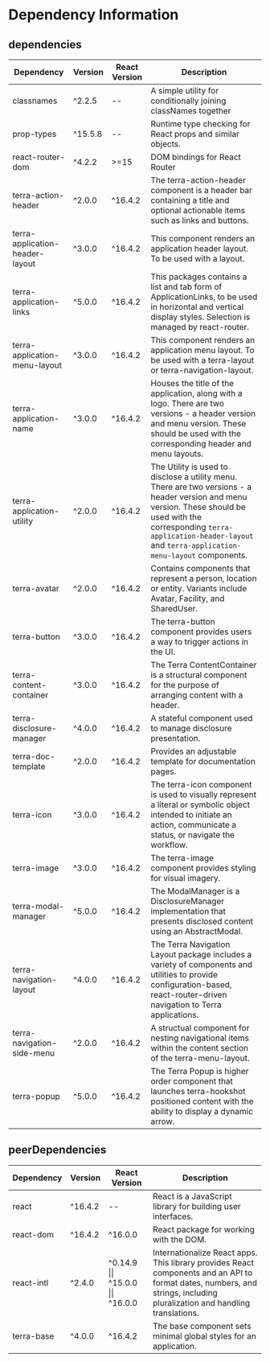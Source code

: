 # Dependency Information

## dependencies
| Dependency | Version | React Version | Description |
|-|-|-|-|
| classnames | ^2.2.5 | -- | A simple utility for conditionally joining classNames together |
| prop-types | ^15.5.8 | -- | Runtime type checking for React props and similar objects. |
| react-router-dom | ^4.2.2 | >=15 | DOM bindings for React Router |
| terra-action-header | ^2.0.0 | ^16.4.2 | The terra-action-header component is a header bar containing a title and optional actionable items such as links and buttons. |
| terra-application-header-layout | ^3.0.0 | ^16.4.2 | This component renders an application header layout. To be used with a layout. |
| terra-application-links | ^5.0.0 | ^16.4.2 | This packages contains a list and tab form of ApplicationLinks, to be used in horizontal and vertical display styles. Selection is managed by react-router. |
| terra-application-menu-layout | ^3.0.0 | ^16.4.2 | This component renders an application menu layout. To be used with a terra-layout or terra-navigation-layout. |
| terra-application-name | ^3.0.0 | ^16.4.2 | Houses the title of the application, along with a logo. There are two versions - a header version and menu version. These should be used with the corresponding header and menu layouts. |
| terra-application-utility | ^2.0.0 | ^16.4.2 | The Utility is used to disclose a utility menu. There are two versions - a header version and menu version. These should be used with the corresponding `terra-application-header-layout` and `terra-application-menu-layout` components. |
| terra-avatar | ^2.0.0 | ^16.4.2 | Contains components that represent a person, location or entity. Variants include Avatar, Facility, and SharedUser. |
| terra-button | ^3.0.0 | ^16.4.2 | The terra-button component provides users a way to trigger actions in the UI. |
| terra-content-container | ^3.0.0 | ^16.4.2 | The Terra ContentContainer is a structural component for the purpose of arranging content with a header. |
| terra-disclosure-manager | ^4.0.0 | ^16.4.2 | A stateful component used to manage disclosure presentation. |
| terra-doc-template | ^2.0.0 | ^16.4.2 | Provides an adjustable template for documentation pages. |
| terra-icon | ^3.0.0 | ^16.4.2 | The terra-icon component is used to visually represent a literal or symbolic object intended to initiate an action, communicate a status, or navigate the workflow. |
| terra-image | ^3.0.0 | ^16.4.2 | The terra-image component provides styling for visual imagery. |
| terra-modal-manager | ^5.0.0 | ^16.4.2 | The ModalManager is a DisclosureManager implementation that presents disclosed content using an AbstractModal. |
| terra-navigation-layout | ^4.0.0 | ^16.4.2 | The Terra Navigation Layout package includes a variety of components and utilities to provide configuration-based, react-router-driven navigation to Terra applications. |
| terra-navigation-side-menu | ^2.0.0 | ^16.4.2 | A structual component for nesting navigational items within the content section of the terra-menu-layout. |
| terra-popup | ^5.0.0 | ^16.4.2 | The Terra Popup is higher order component that launches terra-hookshot positioned content with the ability to display a dynamic arrow. |

## peerDependencies
| Dependency | Version | React Version | Description |
|-|-|-|-|
| react | ^16.4.2 | -- | React is a JavaScript library for building user interfaces. |
| react-dom | ^16.4.2 | ^16.0.0 | React package for working with the DOM. |
| react-intl | ^2.4.0 | ^0.14.9 \|\| ^15.0.0 \|\| ^16.0.0 | Internationalize React apps. This library provides React components and an API to format dates, numbers, and strings, including pluralization and handling translations. |
| terra-base | ^4.0.0 | ^16.4.2 | The base component sets minimal global styles for an application. |
